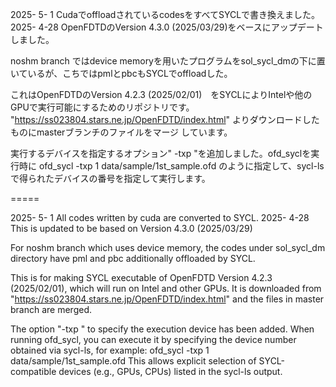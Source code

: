2025- 5- 1
 CudaでoffloadされているcodesをすべてSYCLで書き換えました。
2025- 4-28
 OpenFDTDのVersion 4.3.0 (2025/03/29)をベースにアップデートしました。

 noshm branch ではdevice memoryを用いたプログラムをsol_sycl_dmの下に置いているが、こちではpmlとpbcもSYCLでoffloadした。

これはOpenFDTDのVersion 4.2.3 (2025/02/01)　をSYCLによりIntelや他のGPUで実行可能にするためのリポジトリです。
"https://ss023804.stars.ne.jp/OpenFDTD/index.html" よりダウンロードしたものにmasterブランチのファイルをマージ
しています。

実行するデバイスを指定するオプション" -txp <num> "を追加しました。ofd_syclを実行時に
ofd_sycl -txp 1 data/sample/1st_sample.ofd
のように指定して、sycl-lsで得られたデバイスの番号<num>を指定して実行します。

===== 

2025- 5- 1
 All codes written by cuda are converted to SYCL.
2025- 4-28
 This is updated to be based on Version 4.3.0 (2025/03/29)

 For noshm branch which uses device memory, the codes under sol_sycl_dm directory have pml and pbc additionally offloaded by SYCL.


This is for making SYCL executable of OpenFDTD Version 4.2.3 (2025/02/01), which will run on Intel and other GPUs.
It is downloaded from "https://ss023804.stars.ne.jp/OpenFDTD/index.html" and the files in master branch are merged.

The option "-txp <num>" to specify the execution device has been added. When running ofd_sycl, you can execute it by specifying the device number <num> obtained via sycl-ls, for example:
ofd_sycl -txp 1 data/sample/1st_sample.ofd
This allows explicit selection of SYCL-compatible devices (e.g., GPUs, CPUs) listed in the sycl-ls output.
